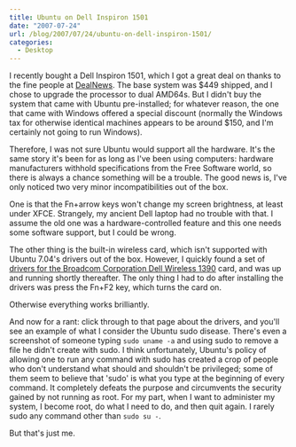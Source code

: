 ```yaml
---
title: Ubuntu on Dell Inspiron 1501
date: "2007-07-24"
url: /blog/2007/07/24/ubuntu-on-dell-inspiron-1501/
categories:
  - Desktop
---
```

I recently bought a Dell Inspiron 1501, which I got a great deal on thanks to the fine people at [DealNews](http://www.dealnews.com/). The base system was $449 shipped, and I chose to upgrade the processor to dual AMD64s. But I didn't buy the system that came with Ubuntu pre-installed; for whatever reason, the one that came with Windows offered a special discount (normally the Windows tax for otherwise identical machines appears to be around $150, and I'm certainly not going to run Windows).

Therefore, I was not sure Ubuntu would support all the hardware. It's the same story it's been for as long as I've been using computers: hardware manufacturers withhold specifications from the Free Software world, so there is always a chance something will be a trouble. The good news is, I've only noticed two very minor incompatibilities out of the box.

One is that the Fn+arrow keys won't change my screen brightness, at least under XFCE. Strangely, my ancient Dell laptop had no trouble with that. I assume the old one was a hardware-controlled feature and this one needs some software support, but I could be wrong.

The other thing is the built-in wireless card, which isn't supported with Ubuntu 7.04's drivers out of the box. However, I quickly found a set of [drivers for the Broadcom Corporation Dell Wireless 1390](http://www.linux-geek.org/index.php/2007/04/22/dell-1390-native-linux-driver-how-to-updated) card, and was up and running shortly thereafter. The only thing I had to do after installing the drivers was press the Fn+F2 key, which turns the card on.

Otherwise everything works brilliantly.

And now for a rant: click through to that page about the drivers, and you'll see an example of what I consider the Ubuntu sudo disease. There's even a screenshot of someone typing `sudo uname -a` and using sudo to remove a file he didn't create with sudo. I think unfortunately, Ubuntu's policy of allowing one to run any command with sudo has created a crop of people who don't understand what should and shouldn't be privileged; some of them seem to believe that 'sudo' is what you type at the beginning of every command. It completely defeats the purpose and circumvents the security gained by not running as root. For my part, when I want to administer my system, I become root, do what I need to do, and then quit again. I rarely sudo any command other than `sudo su -`.

But that's just me.


